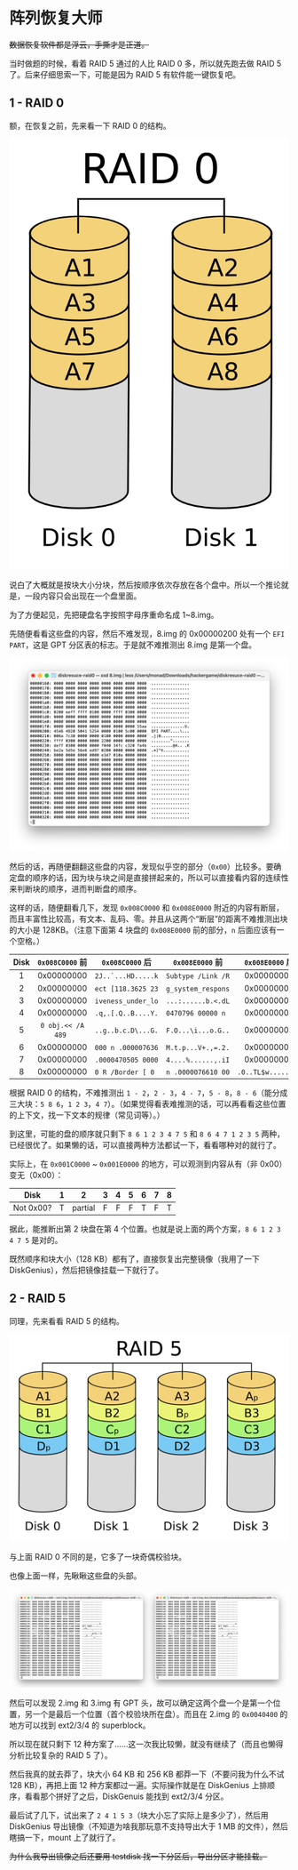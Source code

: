 # 阵列恢复大师

<del>数据恢复软件都是浮云，手撕才是正道。</del>

当时做题的时候，看着 RAID 5 通过的人比 RAID 0 多，所以就先跑去做 RAID 5 了。后来仔细思索一下，可能是因为 RAID 5 有软件能一键恢复吧。

## 1 - RAID 0

额，在恢复之前，先来看一下 RAID 0 的结构。

![](assets/RAID_0.svg)

说白了大概就是按块大小分块，然后按顺序依次存放在各个盘中。所以一个推论就是，一段内容只会出现在一个盘里面。

为了方便起见，先把硬盘名字按照字母序重命名成 1\~8.img。

先随便看看这些盘的内容，然后不难发现，8.img 的 0x00000200 处有一个 `EFI PART`，这是 GPT 分区表的标志。于是就不难推测出 8.img 是第一个盘。

![](assets/raid0_disk_8_head.png)

然后的话，再随便翻翻这些盘的内容，发现似乎空的部分（`0x00`）比较多。要确定盘的顺序的话，因为块与块之间是直接拼起来的，所以可以直接看内容的连续性来判断块的顺序，进而判断盘的顺序。

这样的话，随便翻看几下，发现 `0x008C0000` 和 `0x008E0000` 附近的内容有断层，而且丰富性比较高，有文本、乱码、零。并且从这两个“断层”的距离不难推测出块的大小是 128KB。（注意下面第 4 块盘的 `0x008E0000` 前的部分，`n` 后面应该有一个空格。）

| Disk |  `0x008C0000` 前   |    `0x008C0000` 后   |   `0x008E0000` 前   |   `0x008E0000` 后  |
| :--: | :----------------: | :------------------: | :----------------: | :----------------: |
|  1   |     0x00000000     | ``2J..`...HD.....k`` | `Subtype /Link /R` |     0x00000000     |
|  2   |     0x00000000     |  `ect [118.3625 23`  | `g_system_respons` |     0x00000000     |
|  3   |     0x00000000     |  `iveness_under_lo`  | `...:......b.<.dL` |     0x00000000     |
|  4   |     0x00000000     |  `.q,.[.Q..B....Y.`  | `0470796 00000 n ` |     0x00000000     |
|  5   | `0 obj.<< /A 489 ` |  `..g..b.c.D\...G.`  | `F.O...\i...o.G..` |     0x00000000     |
|  6   |     0x00000000     |  `000 n .000007636`  | `M.t.p...V+.,=.2.` |     0x00000000     |
|  7   |     0x00000000     |  `.0000470505 0000`  | `4....%......,.iI` |     0x00000000     |
|  8   |     0x00000000     |  `0 R /Border [ 0 `  | `n .0000076610 00` | `.0..TL$w.......1` |

根据 RAID 0 的结构，不难推测出 `1 - 2`，`2 - 3`，`4 - 7`，`5 - 8`，`8 - 6`（能分成三大块：`5 8 6`，`1 2 3`，`4 7`）。（如果觉得看表难推测的话，可以再看看这些位置的上下文，找一下文本的规律（常见词等）。）

到这里，可能的盘的顺序就只剩下 `8 6 1 2 3 4 7 5` 和 `8 6 4 7 1 2 3 5` 两种，已经很优了。如果懒的话，可以直接两种方法都试一下，看看哪种对的就行了。

实际上，在 `0x001C0000` \~ `0x001E0000` 的地方，可以观测到内容从有（非 0x00）变无（0x00）：

|    Disk   | 1 |    2    | 3 | 4 | 5 | 6 | 7 | 8 |
| :-------: |:-:|:-------:|:-:|:-:|:-:|:-:|:-:|:-:|
| Not 0x00? | T | partial | F | F | F | T | F | T |

据此，能推断出第 2 块盘在第 4 个位置。也就是说上面的两个方案，`8 6 1 2 3 4 7 5` 是对的。

既然顺序和块大小（128 KB）都有了，直接恢复出完整镜像（我用了一下 DiskGenius），然后把镜像挂载一下就行了。

## 2 - RAID 5

同理，先来看看 RAID 5 的结构。

![](assets/RAID_5.svg)

与上面 RAID 0 不同的是，它多了一块奇偶校验块。

也像上面一样，先瞅瞅这些盘的头部。

![](assets/raid5_disk_23_head.png)

然后可以发现 2.img 和 3.img 有 GPT 头，故可以确定这两个盘一个是第一个位置，另一个是最后一个位置（首个校验块所在盘）。而且在 2.img 的 `0x0040400` 的地方可以找到 ext2/3/4 的 superblock。

所以现在就只剩下 12 种方案了……这一次我比较懒，就没有继续了（而且也懒得分析比较复杂的 RAID 5 了）。

然后我真的就去莽了，块大小 64 KB 和 256 KB 都莽一下（不要问我为什么不试 128 KB），再把上面 12 种方案都过一遍。实际操作就是在 DiskGenius 上排顺序，看看那个拼好了之后，DiskGenuis 能找到 ext2/3/4 分区。

最后试了几下，试出来了 `2 4 1 5 3`（块大小忘了实际上是多少了），然后用 DiskGenius 导出镜像（不知道为啥我那玩意不支持导出大于 1 MB 的文件），然后瞎搞一下，mount 上了就行了。

<del>为什么我导出镜像之后还要用 testdisk 找一下分区后，导出分区才能挂载。</del>

